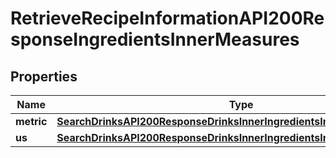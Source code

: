 

# RetrieveRecipeInformationAPI200ResponseIngredientsInnerMeasures


## Properties

| Name | Type | Description | Notes |
|------------ | ------------- | ------------- | -------------|
|**metric** | [**SearchDrinksAPI200ResponseDrinksInnerIngredientsInnerMeasuresMetric**](SearchDrinksAPI200ResponseDrinksInnerIngredientsInnerMeasuresMetric.md) |  |  [optional] |
|**us** | [**SearchDrinksAPI200ResponseDrinksInnerIngredientsInnerMeasuresMetric**](SearchDrinksAPI200ResponseDrinksInnerIngredientsInnerMeasuresMetric.md) |  |  [optional] |



